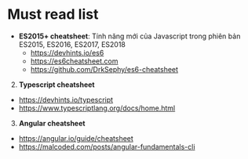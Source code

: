 Must read list
==============

* **ES2015+ cheatsheet**: Tính năng mới của Javascript trong phiên bản ES2015, ES2016, ES2017, ES2018
  * https://devhints.io/es6
  * https://es6cheatsheet.com
  * https://github.com/DrkSephy/es6-cheatsheet
2. **Typescript cheatsheet**
  * https://devhints.io/typescript
  * https://www.typescriptlang.org/docs/home.html
    
3. **Angular cheatsheet**
  * https://angular.io/guide/cheatsheet
  * https://malcoded.com/posts/angular-fundamentals-cli